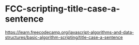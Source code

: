 # FCC-scripting-title-case-a-sentence
https://learn.freecodecamp.org/javascript-algorithms-and-data-structures/basic-algorithm-scripting/title-case-a-sentence